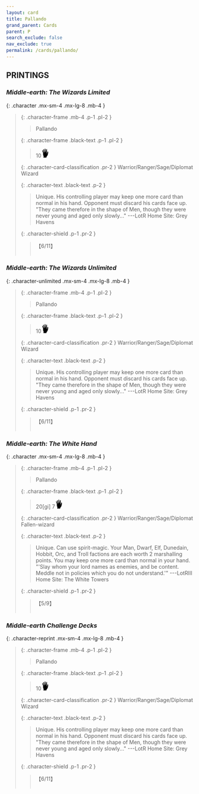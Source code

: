 ```yaml
---
layout: card
title: Pallando
grand_parent: Cards
parent: P
search_exclude: false
nav_exclude: true
permalink: /cards/pallando/
---
```


## PRINTINGS


### _Middle-earth: The Wizards Limited_

{: .character .mx-sm-4 .mx-lg-8 .mb-4 }
> {: .character-frame .mb-4 .p-1 .pl-2 }
> > <div class="card-mp"></div>
> > <div class="character-card-name">Pallando</div>
>
> {: .character-frame .black-text .p-1 .pl-2 }
> > 10![](/assets/images/di.svg)
>
> {: .character-card-classification .pr-2 }
> Warrior/Ranger/Sage/Diplomat Wizard
>
> {: .character-text .black-text .p-2 }
> > Unique. His controlling player may keep one more card than normal in his hand. Opponent must discard his cards face up.  "They came therefore in the shape of Men, though they were never young and aged only slowly..." ---LotR  Home Site: Grey Havens 
>
> {: .character-shield .p-1 .pr-2 }
> > <div class="card-shield">【6/11】</div>
> > <div class="card-corruption">&nbsp;</div>

### _Middle-earth: The Wizards Unlimited_

{: .character-unlimited .mx-sm-4 .mx-lg-8 .mb-4 }
> {: .character-frame .mb-4 .p-1 .pl-2 }
> > <div class="card-mp"></div>
> > <div class="character-card-name">Pallando</div>
>
> {: .character-frame .black-text .p-1 .pl-2 }
> > 10![](/assets/images/di.svg)
>
> {: .character-card-classification .pr-2 }
> Warrior/Ranger/Sage/Diplomat Wizard
>
> {: .character-text .black-text .p-2 }
> > Unique. His controlling player may keep one more card than normal in his hand. Opponent must discard his cards face up.  "They came therefore in the shape of Men, though they were never young and aged only slowly..." ---LotR  Home Site: Grey Havens 
>
> {: .character-shield .p-1 .pr-2 }
> > <div class="card-shield">【6/11】</div>
> > <div class="card-corruption">&nbsp;</div>

### _Middle-earth: The White Hand_

{: .character .mx-sm-4 .mx-lg-8 .mb-4 }
> {: .character-frame .mb-4 .p-1 .pl-2 }
> > <div class="card-mp"></div>
> > <div class="character-card-name">Pallando</div>
>
> {: .character-frame .black-text .p-1 .pl-2 }
> > 20[gi] 7![](/assets/images/di.svg)
>
> {: .character-card-classification .pr-2 }
> Warrior/Ranger/Sage/Diplomat Fallen-wizard
>
> {: .character-text .black-text .p-2 }
> > Unique. Can use spirit-magic. Your Man, Dwarf, Elf, Dunedain, Hobbit, Orc, and Troll factions are each worth 2 marshalling points. You may keep one more card than normal in your hand.  "'Slay whom your lord names as enemies, and be content. Meddle not in policies which you do not understand.'" ---LotRIII  Home Site: The White Towers 
>
> {: .character-shield .p-1 .pr-2 }
> > <div class="card-shield">【5/9】</div>
> > <div class="card-corruption">&nbsp;</div>

### _Middle-earth Challenge Decks_

{: .character-reprint .mx-sm-4 .mx-lg-8 .mb-4 }
> {: .character-frame .mb-4 .p-1 .pl-2 }
> > <div class="card-mp"></div>
> > <div class="character-card-name">Pallando</div>
>
> {: .character-frame .black-text .p-1 .pl-2 }
> > 10![](/assets/images/di.svg)
>
> {: .character-card-classification .pr-2 }
> Warrior/Ranger/Sage/Diplomat Wizard
>
> {: .character-text .black-text .p-2 }
> > Unique. His controlling player may keep one more card than normal in his hand. Opponent must discard his cards face up.  "They came therefore in the shape of Men, though they were never young and aged only slowly..." ---LotR  Home Site: Grey Havens 
>
> {: .character-shield .p-1 .pr-2 }
> > <div class="card-shield">【6/11】</div>
> > <div class="card-corruption">&nbsp;</div>
